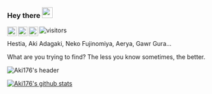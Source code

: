 ### Hey there <img src="https://media.giphy.com/media/hvRJCLFzcasrR4ia7z/giphy.gif" width="25px">
<a href="https://t.me/aki176">
  <img align="left" alt="Aki176's Telegram" width="22px" src="https://cdn.jsdelivr.net/npm/simple-icons@v3/icons/telegram.svg" />
</a>
<a href="https://facebook.com/ak.adgk">
  <img align="left" alt="Aki176's Facebook" width="22px" src="https://cdn.jsdelivr.net/npm/simple-icons@v3/icons/facebook.svg" />
<a href="https://www.instagram.com/harryvu176/">
  <img align="left" alt="Aki176's Instagram" width="22px" src="https://cdn.jsdelivr.net/npm/simple-icons@v3/icons/instagram.svg" />
</a>
  
  
![visitors](https://visitor-badge.laobi.icu/badge?page_id=aki176.aki176)


Hestia, Aki Adagaki, Neko Fujinomiya, Aerya, Gawr Gura...


What are you trying to find?
The less you know sometimes, the better.


![Aki176's header](https://i.imgur.com/stXNYvK.jpg)


[![Aki176's github stats](https://github-readme-stats.vercel.app/api?username=aki176)](https://github.com/anuraghazra/github-readme-stats)
